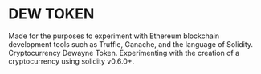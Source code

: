 <h1> DEW TOKEN </h1>

Made for the purposes to experiment with Ethereum blockchain development tools such as Truffle, Ganache, and the language of Solidity.
Cryptocurrency Dewayne Token. Experimenting with the creation of a cryptocurrency using solidity v0.6.0+.
